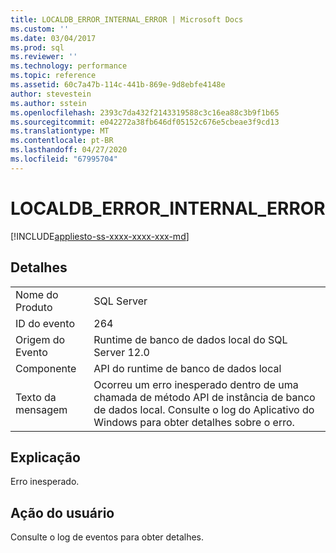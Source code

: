 ```yaml
---
title: LOCALDB_ERROR_INTERNAL_ERROR | Microsoft Docs
ms.custom: ''
ms.date: 03/04/2017
ms.prod: sql
ms.reviewer: ''
ms.technology: performance
ms.topic: reference
ms.assetid: 60c7a47b-114c-441b-869e-9d8ebfe4148e
author: stevestein
ms.author: sstein
ms.openlocfilehash: 2393c7da432f2143319588c3c16ea88c3b9f1b65
ms.sourcegitcommit: e042272a38fb646df05152c676e5cbeae3f9cd13
ms.translationtype: MT
ms.contentlocale: pt-BR
ms.lasthandoff: 04/27/2020
ms.locfileid: "67995704"
---
```

# <a name="localdb_error_internal_error"></a>LOCALDB_ERROR_INTERNAL_ERROR
[!INCLUDE[appliesto-ss-xxxx-xxxx-xxx-md](../../includes/appliesto-ss-xxxx-xxxx-xxx-md.md)]
    
## <a name="details"></a>Detalhes  
  
|||  
|-|-|  
|Nome do Produto|SQL Server|  
|ID do evento|264|  
|Origem do Evento|Runtime de banco de dados local do SQL Server 12.0|  
|Componente|API do runtime de banco de dados local|  
|Texto da mensagem|Ocorreu um erro inesperado dentro de uma chamada de método API de instância de banco de dados local. Consulte o log do Aplicativo do Windows para obter detalhes sobre o erro.|  
  
## <a name="explanation"></a>Explicação  
 Erro inesperado.  
  
## <a name="user-action"></a>Ação do usuário  
 Consulte o log de eventos para obter detalhes.  
  
  
